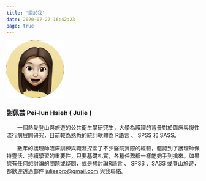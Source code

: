 ```yaml
---
title: '關於我'
date: 2020-07-27 16:42:23
page: true
---
```


<img src="../src/images/julie-icon.png" width="150">

### 謝佩芸 Pei-Iun Hsieh ( Julie )

　　一個熱愛登山與旅遊的公共衛生學研究生，大學為護理的背景對於臨床與慢性流行病展開研究，目前較為熟悉的統計軟體為 R語言 、 SPSS 和 SASS。

　　數年的護理師臨床訓練與職涯探索了不少醫院實際的經驗，體認到了護理師保持靈活、持續學習的重要性，只要基礎札實，各種任務都一樣能夠手到擒來。如果您有任何想討論的問題或疑問，或是想討論R語言 、 SPSS 、SASS  或登山旅遊，都歡迎透過郵件 juliespro@gmail.com 與我聯絡。
